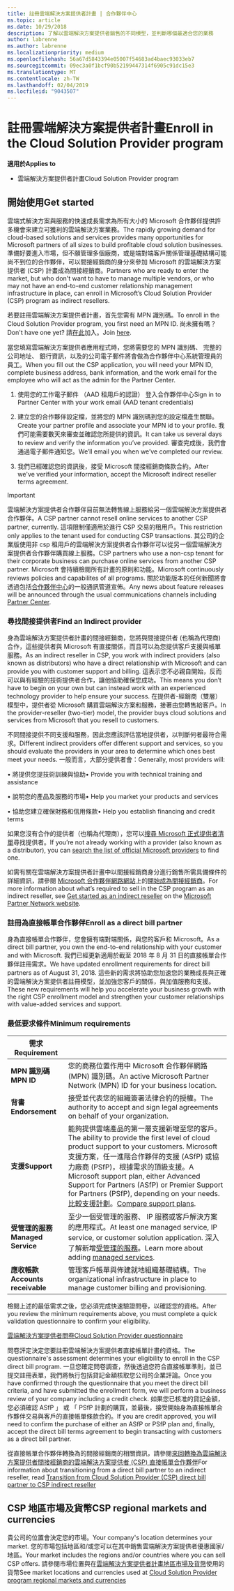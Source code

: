 ```yaml
---
title: 註冊雲端解決方案提供者計畫 | 合作夥伴中心
ms.topic: article
ms.date: 10/29/2018
description: 了解以雲端解決方案提供者銷售的不同模型，並判斷哪個最適合您的業務
author: labrenne
ms.author: labrenne
ms.localizationpriority: medium
ms.openlocfilehash: 56a67d5843394e05007f54683ad4baec93033eb7
ms.sourcegitcommit: 09ec3a0f1bcf90b52199447314f6905c91dc15e3
ms.translationtype: MT
ms.contentlocale: zh-TW
ms.lasthandoff: 02/04/2019
ms.locfileid: "9043507"
---
```

# <a name="enroll-in-the-cloud-solution-provider-program"></a><span data-ttu-id="2c366-103">註冊雲端解決方案提供者計畫</span><span class="sxs-lookup"><span data-stu-id="2c366-103">Enroll in the Cloud Solution Provider program</span></span>

**<span data-ttu-id="2c366-104">適用於</span><span class="sxs-lookup"><span data-stu-id="2c366-104">Applies to</span></span>**

- <span data-ttu-id="2c366-105">雲端解決方案提供者計畫</span><span class="sxs-lookup"><span data-stu-id="2c366-105">Cloud Solution Provider program</span></span>  


## <a name="get-started"></a><span data-ttu-id="2c366-106">開始使用</span><span class="sxs-lookup"><span data-stu-id="2c366-106">Get started</span></span>

<span data-ttu-id="2c366-107">雲端式解決方案與服務的快速成長需求為所有大小的 Microsoft 合作夥伴提供許多機會來建立可獲利的雲端解決方案業務。</span><span class="sxs-lookup"><span data-stu-id="2c366-107">The rapidly growing demand for cloud-based solutions and services provides many opportunities for Microsoft partners of all sizes to build profitable cloud solution businesses.</span></span> <span data-ttu-id="2c366-108">準備好要進入市場，但不願管理多個廠商，或是端對端客戶關係管理基礎結構可能尚不到位的合作夥伴，可以間接經銷商的身分來參加 Microsoft 的雲端解決方案提供者 (CSP) 計畫成為間接經銷商。</span><span class="sxs-lookup"><span data-stu-id="2c366-108">Partners who are ready to enter the market, but who don't want to have to manage multiple vendors, or who may not have an end-to-end customer relationship management infrastructure in place, can enroll in Microsoft’s Cloud Solution Provider (CSP) program as indirect resellers.</span></span>

<span data-ttu-id="2c366-109">若要註冊雲端解決方案提供者計畫，首先您需有 MPN 識別碼。</span><span class="sxs-lookup"><span data-stu-id="2c366-109">To enroll in the Cloud Solution Provider program, you first need an MPN ID.</span></span> <span data-ttu-id="2c366-110">尚未擁有嗎？</span><span class="sxs-lookup"><span data-stu-id="2c366-110">Don't have one yet?</span></span> <span data-ttu-id="2c366-111">請[在此](https://epe.mspartner.microsoft.com/EPE/portal/en-US?partnerid=)加入。</span><span class="sxs-lookup"><span data-stu-id="2c366-111">Join [here](https://epe.mspartner.microsoft.com/EPE/portal/en-US?partnerid=).</span></span>

<span data-ttu-id="2c366-112">當您填寫雲端解決方案提供者應用程式時，您將需要您的 MPN 識別碼、 完整的公司地址、 銀行資訊，以及的公司電子郵件將會做為合作夥伴中心系統管理員的員工。</span><span class="sxs-lookup"><span data-stu-id="2c366-112">When you fill out the CSP application, you will need your MPN ID, complete business address, bank information, and the work email for the employee who will act as the admin for the Partner Center.</span></span>

1. <span data-ttu-id="2c366-113">使用您的工作電子郵件 （AAD 租用戶的認證） 登入合作夥伴中心</span><span class="sxs-lookup"><span data-stu-id="2c366-113">Sign in to Partner Center with your work email (AAD tenant credentials)</span></span>

2. <span data-ttu-id="2c366-114">建立您的合作夥伴設定檔，並將您的 MPN 識別碼到您的設定檔產生關聯。</span><span class="sxs-lookup"><span data-stu-id="2c366-114">Create your partner profile and associate your MPN id to your profile.</span></span>
<span data-ttu-id="2c366-115">我們可能需要數天來審查並確認您所提供的資訊。</span><span class="sxs-lookup"><span data-stu-id="2c366-115">It can take us several days to review and verify the information you’ve provided.</span></span> <span data-ttu-id="2c366-116">審查完成後，我們會通過電子郵件通知您。</span><span class="sxs-lookup"><span data-stu-id="2c366-116">We’ll email you when we’ve completed our review.</span></span>

3. <span data-ttu-id="2c366-117">我們已經確認您的資訊後，接受 Microsoft 間接經銷商條款合約。</span><span class="sxs-lookup"><span data-stu-id="2c366-117">After we've verified your information, accept the Microsoft indirect reseller terms agreement.</span></span>

> [!IMPORTANT]  
> <span data-ttu-id="2c366-118">雲端解決方案提供者合作夥伴目前無法轉售線上服務給另一個雲端解決方案提供者合作夥伴。</span><span class="sxs-lookup"><span data-stu-id="2c366-118">A CSP partner cannot resell online services to another CSP partner, currently.</span></span> <span data-ttu-id="2c366-119">這項限制僅適用於進行 CSP 交易的租用戶。</span><span class="sxs-lookup"><span data-stu-id="2c366-119">This restriction only applies to the tenant used for conducting CSP transactions.</span></span> <span data-ttu-id="2c366-120">其公司的企業版使用非 csp 租用戶的雲端解決方案提供者合作夥伴可以從另一個雲端解決方案提供者合作夥伴購買線上服務。</span><span class="sxs-lookup"><span data-stu-id="2c366-120">CSP partners who use a non-csp tenant for their corporate business can purchase online services from another CSP partner.</span></span> <span data-ttu-id="2c366-121">Microsoft 會持續檢閱所有計畫的原則和功能。</span><span class="sxs-lookup"><span data-stu-id="2c366-121">Microsoft continuously reviews policies and capabilites of all programs.</span></span> <span data-ttu-id="2c366-122">關於功能版本的任何新聞將會透過包括[合作夥伴中心](https://partner.microsoft.com/en-us/pcv/announcements)的一般通訊管道宣佈。</span><span class="sxs-lookup"><span data-stu-id="2c366-122">Any news about feature releases will be announced through the usual communications channels including [Partner Center](https://partner.microsoft.com/en-us/pcv/announcements).</span></span>

### <a name="find-an-indirect-provider"></a><span data-ttu-id="2c366-123">尋找間接提供者</span><span class="sxs-lookup"><span data-stu-id="2c366-123">Find an Indirect provider</span></span>

<span data-ttu-id="2c366-124">身為雲端解決方案提供者計畫的間接經銷商，您將與間接提供者 (也稱為代理商) 合作，這些提供者與 Microsoft 有直接關係，而且可以為您提供客戶支援與帳單服務。</span><span class="sxs-lookup"><span data-stu-id="2c366-124">As an indirect reseller in CSP, you work with indirect providers (also known as distributors) who have a direct relationship with Microsoft and can provide you with customer support and billing.</span></span> <span data-ttu-id="2c366-125">這表示您不必親自開始，反而可以與有經驗的技術提供者合作，讓他協助確保您成功。</span><span class="sxs-lookup"><span data-stu-id="2c366-125">This means you don’t have to begin on your own but can instead work with an experienced technology provider to help ensure your success.</span></span> <span data-ttu-id="2c366-126">在提供者-經銷商（雙層）模型中，提供者從 Microsoft 購買雲端解決方案和服務，接著由您轉售給客戶。</span><span class="sxs-lookup"><span data-stu-id="2c366-126">In the provider-reseller (two-tier) model, the provider buys cloud solutions and services from Microsoft that you resell to customers.</span></span>

<span data-ttu-id="2c366-127">不同間接提供不同支援和服務，因此您應該評估當地提供者，以判斷何者最符合需求。</span><span class="sxs-lookup"><span data-stu-id="2c366-127">Different indirect providers offer different support and services, so you should evaluate the providers in your area to determine which ones best meet your needs.</span></span> <span data-ttu-id="2c366-128">一般而言，大部分提供者會：</span><span class="sxs-lookup"><span data-stu-id="2c366-128">Generally, most providers will:</span></span> 

<span data-ttu-id="2c366-129">• 將提供您提技術訓練與協助</span><span class="sxs-lookup"><span data-stu-id="2c366-129">•   Provide you with technical training and assistance</span></span>

<span data-ttu-id="2c366-130">• 說明您的產品及服務的市場</span><span class="sxs-lookup"><span data-stu-id="2c366-130">•   Help you market your products and services</span></span> 

<span data-ttu-id="2c366-131">• 協助您建立確保財務和信用條款</span><span class="sxs-lookup"><span data-stu-id="2c366-131">•   Help you establish financing and credit terms</span></span>

<span data-ttu-id="2c366-132">如果您沒有合作的提供者（也稱為代理商），您可以[搜尋 Microsoft 正式提供者清單](https://partnercenter.microsoft.com/partner/find-a-provider)尋找提供者。</span><span class="sxs-lookup"><span data-stu-id="2c366-132">If you’re not already working with a provider (also known as a distributor), you can [search the list of official Microsoft providers](https://partnercenter.microsoft.com/partner/find-a-provider) to find one.</span></span>

<span data-ttu-id="2c366-133">如需有關在雲端解決方案提供者計畫中以間接經銷商身分進行銷售所需具備條件的詳細資訊，請參閱 [Microsoft 合作夥伴網路網站](https://partner.microsoft.com/)上的[開始成為間接經銷商](https://partner.microsoft.com/cloud-solution-provider/whats-required)。</span><span class="sxs-lookup"><span data-stu-id="2c366-133">For more information about what’s required to sell in the CSP program as an indirect reseller, see [Get started as an indirect reseller](https://partner.microsoft.com/cloud-solution-provider/whats-required) on the [Microsoft Partner Network website](https://partner.microsoft.com/).</span></span> 



### <a name="enroll-as-a-direct-bill-partner"></a><span data-ttu-id="2c366-134">註冊為直接帳單合作夥伴</span><span class="sxs-lookup"><span data-stu-id="2c366-134">Enroll as a direct bill partner</span></span>

<span data-ttu-id="2c366-135">身為直接帳單合作夥伴，您會擁有端對端關係，與您的客戶和 Microsoft。</span><span class="sxs-lookup"><span data-stu-id="2c366-135">As a direct bill partner, you own the end-to-end relationship with your customer and with Microsoft.</span></span> <span data-ttu-id="2c366-136">我們已經更新適用於截至 2018 年 8 月 31 日的直接帳單合作夥伴註冊需求。</span><span class="sxs-lookup"><span data-stu-id="2c366-136">We have updated enrollment requirements for direct bill partners as of August 31, 2018.</span></span> <span data-ttu-id="2c366-137">這些新的需求將協助您加速您的業務成長與正確的雲端解決方案提供者註冊模型，並加強您客戶的關係，與加值服務和支援。</span><span class="sxs-lookup"><span data-stu-id="2c366-137">These new requirements will help you accelerate your business growth with the right CSP enrollment model and strengthen your customer relationships with value-added services and support.</span></span> 

### <a name="minimum-requirements"></a><span data-ttu-id="2c366-138">最低要求條件</span><span class="sxs-lookup"><span data-stu-id="2c366-138">Minimum requirements</span></span>

|**<span data-ttu-id="2c366-139">需求</span><span class="sxs-lookup"><span data-stu-id="2c366-139">Requirement</span></span>**|                             |
|--------------------------------|--------------------------------------------------------------|
|**<span data-ttu-id="2c366-140">MPN 識別碼</span><span class="sxs-lookup"><span data-stu-id="2c366-140">MPN ID</span></span>**   |<span data-ttu-id="2c366-141">您的商務位置作用中 Microsoft 合作夥伴網路 (MPN) 識別碼。</span><span class="sxs-lookup"><span data-stu-id="2c366-141">An active Microsoft Partner Network (MPN) ID for your business location.</span></span>    |
|**<span data-ttu-id="2c366-142">背書</span><span class="sxs-lookup"><span data-stu-id="2c366-142">Endorsement</span></span>**   |<span data-ttu-id="2c366-143">接受並代表您的組織簽署法律合約的授權。</span><span class="sxs-lookup"><span data-stu-id="2c366-143">The authority to accept and sign legal agreements on behalf of your organization.</span></span>|
|**<span data-ttu-id="2c366-144">支援</span><span class="sxs-lookup"><span data-stu-id="2c366-144">Support</span></span>**   |<span data-ttu-id="2c366-145">能夠提供雲端產品的第一層支援新增至您的客戶。</span><span class="sxs-lookup"><span data-stu-id="2c366-145">The ability to provide the first level of cloud product support to your customers.</span></span> <span data-ttu-id="2c366-146">Microsoft 支援方案，任一進階合作夥伴的支援 (ASfP) 或協力廠商 (PSfP)，根據需求的頂級支援。</span><span class="sxs-lookup"><span data-stu-id="2c366-146">A Microsoft support plan, either Advanced Support for Partners (ASfP) or Premier Support for Partners (PSfP), depending on your needs.</span></span> <span data-ttu-id="2c366-147">[比較支援計劃](https://partner.microsoft.com/en-US/support/partnersupport)。</span><span class="sxs-lookup"><span data-stu-id="2c366-147">[Compare support plans](https://partner.microsoft.com/en-US/support/partnersupport).</span></span> |
|**<span data-ttu-id="2c366-148">受管理的服務</span><span class="sxs-lookup"><span data-stu-id="2c366-148">Managed Service</span></span>**   |<span data-ttu-id="2c366-149">至少一個受管理的服務、 IP 服務或客戶解決方案的應用程式。</span><span class="sxs-lookup"><span data-stu-id="2c366-149">At least one managed service, IP service, or customer solution application.</span></span> <span data-ttu-id="2c366-150">深入了解新增[受管理的服務](https://partner.microsoft.com/en-US/business-opportunities/managed-services-provider)。</span><span class="sxs-lookup"><span data-stu-id="2c366-150">Learn more about adding [managed services](https://partner.microsoft.com/en-US/business-opportunities/managed-services-provider).</span></span>|
|**<span data-ttu-id="2c366-151">應收帳款</span><span class="sxs-lookup"><span data-stu-id="2c366-151">Accounts receivable</span></span>** |<span data-ttu-id="2c366-152">管理客戶帳單與佈建就地組織基礎結構。</span><span class="sxs-lookup"><span data-stu-id="2c366-152">The organizational infrastructure in place to manage customer billing and provisioning.</span></span> 


<span data-ttu-id="2c366-153">檢閱上述的最低需求之後，您必須完成快速驗證問卷，以確認您的資格。</span><span class="sxs-lookup"><span data-stu-id="2c366-153">After you review the minimum requirements above, you must complete a quick validation questionnaire to confirm your eligibility.</span></span> 

[<span data-ttu-id="2c366-154">雲端解決方案提供者問卷</span><span class="sxs-lookup"><span data-stu-id="2c366-154">Cloud Solution Provider questionnaire</span></span>](https://partner.microsoft.com/cloud-solution-provider/assessment)

<span data-ttu-id="2c366-155">問卷評定決定您要註冊雲端解決方案提供者直接帳單計畫的資格。</span><span class="sxs-lookup"><span data-stu-id="2c366-155">The questionnaire's assessment determines your eligibility to enroll in the CSP direct bill program.</span></span> <span data-ttu-id="2c366-156">一旦您確定問卷調查，然後透過您符合直接帳單準則，並已提交註冊表單，我們將執行包括貸記金額核取您公司的企業評論。</span><span class="sxs-lookup"><span data-stu-id="2c366-156">Once you have confirmed through the questionnaire that you meet the direct bill criteria, and have submitted the enrollment form, we will perform a business review of your company including a credit check.</span></span> <span data-ttu-id="2c366-157">如果您已核准的貸記金額，您必須確認 ASfP 」 或 「 PSfP 計劃的購買，並最後，接受開始身為直接帳單合作夥伴交易與客戶的直接帳單條款合約。</span><span class="sxs-lookup"><span data-stu-id="2c366-157">If you are credit approved, you will need to confirm the purchase of either an ASfP or PSfP plan and, finally, accept the direct bill terms agreement to begin transacting with customers as a direct bill partner.</span></span>

<span data-ttu-id="2c366-158">從直接帳單合作夥伴轉換為的間接經銷商的相關資訊，請參閱[來回轉換為雲端解決方案提供者間接經銷商的雲端解決方案提供者 (CSP) 直接帳單合作夥伴](transition-direct-to-indirect.md)</span><span class="sxs-lookup"><span data-stu-id="2c366-158">For information about transitioning from a direct bill partner to an indirect reseller, read [Transition from Cloud Solution Provider (CSP) direct bill partner to CSP indirect reseller](transition-direct-to-indirect.md)</span></span>

## <a name="csp-regional-markets-and-currencies"></a><span data-ttu-id="2c366-159">CSP 地區市場及貨幣</span><span class="sxs-lookup"><span data-stu-id="2c366-159">CSP regional markets and currencies</span></span>

<span data-ttu-id="2c366-160">貴公司的位置會決定您的市場。</span><span class="sxs-lookup"><span data-stu-id="2c366-160">Your company's location determines your market.</span></span> <span data-ttu-id="2c366-161">您的市場包括地區和/或您可以在其中銷售雲端解決方案提供者優惠國家/地區。</span><span class="sxs-lookup"><span data-stu-id="2c366-161">Your market includes the regions and/or countries where you can sell CSP offers.</span></span> <span data-ttu-id="2c366-162">請參閱市場位置與在[雲端解決方案提供者計畫地區市場及貨幣](regional-authorization-overview.md)使用的貨幣</span><span class="sxs-lookup"><span data-stu-id="2c366-162">See market locations and currencies used at [Cloud Solution Provider program regional markets and currencies](regional-authorization-overview.md)</span></span>




